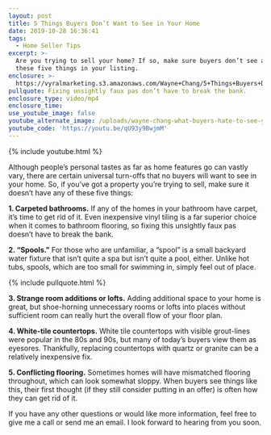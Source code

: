 ```yaml
---
layout: post
title: 5 Things Buyers Don’t Want to See in Your Home
date: 2019-10-28 16:36:41
tags:
  - Home Seller Tips
excerpt: >-
  Are you trying to sell your home? If so, make sure buyers don’t see any of
  these five things in your listing.
enclosure: >-
  https://vyralmarketing.s3.amazonaws.com/Wayne+Chang/5+Things+Buyers+Dont+Want+to+See+in+Your+Home.mp4
pullquote: Fixing unsightly faux pas don’t have to break the bank.
enclosure_type: video/mp4
enclosure_time:
use_youtube_image: false
youtube_alternate_image: /uploads/wayne-chang-what-buyers-hate-to-see-youtube.png
youtube_code: 'https://youtu.be/qU93y9BwjmM'
---
```


{% include youtube.html %}

Although people’s personal tastes as far as home features go can vastly vary, there are certain universal turn-offs that no buyers will want to see in your home. So, if you’ve got a property you’re trying to sell, make sure it doesn’t have any of these five things:&nbsp;

**1\. Carpeted bathrooms.** If any of the homes in your bathroom have carpet, it’s time to get rid of it. Even inexpensive vinyl tiling is a far superior choice when it comes to bathroom flooring, so fixing this unsightly faux pas doesn’t have to break the bank.&nbsp;

**2\. “Spools.”** For those who are unfamiliar, a “spool” is a small backyard water fixture that isn’t quite a spa but isn’t quite a pool, either. Unlike hot tubs, spools, which are too small for swimming in, simply feel out of place.

{% include pullquote.html %}

**3\. Strange room additions or lofts.** Adding additional space to your home is great, but shoe-horning unnecessary rooms or lofts into places without sufficient room can really hurt the overall flow of your floor plan.&nbsp;

**4\. White-tile countertops.** White tile countertops with visible grout-lines were popular in the 80s and 90s, but many of today’s buyers view them as eyesores. Thankfully, replacing countertops with quartz or granite can be a relatively inexpensive fix.&nbsp;

**5\. Conflicting flooring.** Sometimes homes will have mismatched flooring throughout, which can look somewhat sloppy. When buyers see things like this, their first thought (if they still consider putting in an offer) is often how they can get rid of it.&nbsp;

If you have any other questions or would like more information, feel free to give me a call or send me an email. I look forward to hearing from you soon.
